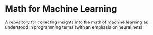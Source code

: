 # Math for Machine Learning

A repository for collecting insights into the math of machine learning as understood in programming terms (with an emphasis on neural nets).
